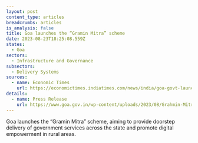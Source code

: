 ```yaml
---
layout: post
content_type: articles
breadcrumbs: articles
is_analysis: false
title: Goa launches the “Gramin Mitra” scheme
date: 2023-08-23T18:25:08.559Z
states:
  - Goa
sectors:
  - Infrastructure and Governance
subsectors:
  - Delivery Systems
sources:
  - name: Economic Times
    url: https://economictimes.indiatimes.com/news/india/goa-govt-launches-gramin-mitra-scheme-to-promote-digital-empowerment-in-rural-areas/articleshow/102729533.cms?from=mdr
details:
  - name: Press Release
    url: https://www.goa.gov.in/wp-content/uploads/2023/08/Grahmin-Mitras-will-assist-to-make-digital-Goa.pdf
---
```

Goa launches the “Gramin Mitra” scheme, aiming to provide doorstep delivery of government services across the state and promote digital empowerment in rural areas.
